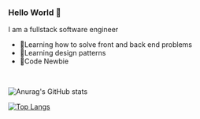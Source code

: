 

### Hello World 👋
I am a fullstack software engineer
- 🌱Learning how to solve front and back end problems
- 🌱Learning design patterns 
- 🌱Code Newbie

<br>


![Anurag's GitHub stats](https://github-readme-stats.vercel.app/api?username=sindiga-dev&show_icons=true&theme=radical)


[![Top Langs](https://github-readme-stats.vercel.app/api/top-langs/?username=sindiga-dev&layout=compact)](https://github.com/anuraghazra/github-readme-stats)
<!--START_SECTION:waka-->

<!--END_SECTION:waka-->
